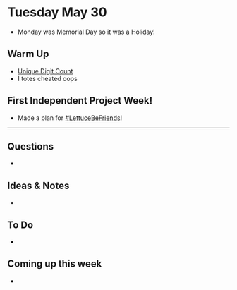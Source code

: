 # Tuesday May 30

* Monday was Memorial Day so it was a Holiday!

## Warm Up

* [Unique Digit Count](https://repl.it/student/submissions/1058064)
* I totes cheated oops

## First Independent Project Week!

* Made a plan for [#LettuceBeFriends](https://docs.google.com/document/d/1UcY4zTgfRUQolKyFGeEFAckOhiQEANiOMKMgdrafxm4/edit?usp=sharing)! 


************************************

## Questions 

* 

## Ideas & Notes

* 

## To Do

* 

## Coming up this week

* 

